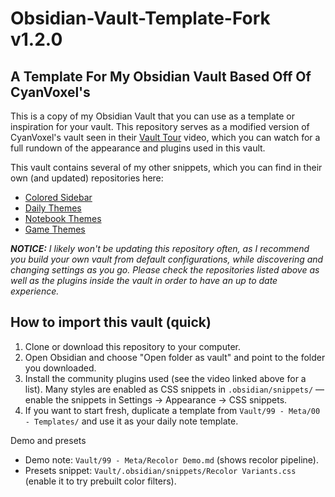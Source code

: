 # Obsidian-Vault-Template-Fork v1.2.0

## A Template For My Obsidian Vault Based Off Of CyanVoxel's

This is a copy of my Obsidian Vault that you can use as a template or inspiration for your vault.
This repository serves as a modified version of CyanVoxel's vault seen in their [Vault Tour](https://youtu.be/rAkerV8rlow) video, which you can watch for a full rundown of the appearance and plugins used in this vault.

This vault contains several of my other snippets, which you can find in their own (and updated) repositories here:

- [Colored Sidebar](https://github.com/CyanVoxel/Obsidian-Colored-Sidebar)
- [Daily Themes](https://github.com/CyanVoxel/Obsidian-Daily-Themes)
- [Notebook Themes](https://github.com/CyanVoxel/Obsidian-Notebook-Themes)
- [Game Themes](https://github.com/CyanVoxel/Obsidian-Game-Themes)

***NOTICE:** I likely won't be updating this repository often, as I recommend you build your own vault from default configurations, while discovering and changing settings as you go. Please check the repositories listed above as well as the plugins inside the vault in order to have an up to date experience.*

## How to import this vault (quick)

1. Clone or download this repository to your computer.
2. Open Obsidian and choose "Open folder as vault" and point to the folder you downloaded.
3. Install the community plugins used (see the video linked above for a list). Many styles are enabled as CSS snippets in `.obsidian/snippets/` — enable the snippets in Settings → Appearance → CSS snippets.
4. If you want to start fresh, duplicate a template from `Vault/99 - Meta/00 - Templates/` and use it as your daily note template.

Demo and presets

- Demo note: `Vault/99 - Meta/Recolor Demo.md` (shows recolor pipeline).
- Presets snippet: `Vault/.obsidian/snippets/Recolor Variants.css` (enable it to try prebuilt color filters).
